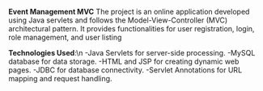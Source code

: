 **Event Management MVC**
The project is an online application developed using Java servlets and follows the Model-View-Controller (MVC) architectural pattern. It provides functionalities for user registration, login, role management, and user listing

**Technologies Used**:\n
-Java Servlets for server-side processing.
-MySQL database for data storage.
-HTML and JSP for creating dynamic web pages.
-JDBC for database connectivity.
-Servlet Annotations for URL mapping and request handling.
